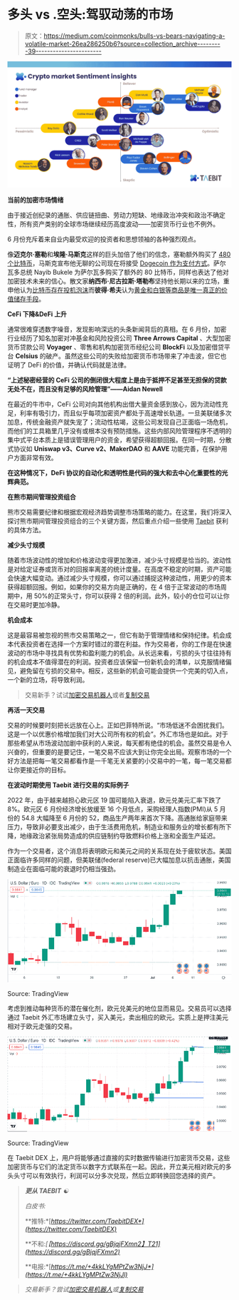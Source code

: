 # 多头 vs .空头:驾驭动荡的市场

> 原文：<https://medium.com/coinmonks/bulls-vs-bears-navigating-a-volatile-market-26ea286250b6?source=collection_archive---------39----------------------->

![](img/4c5ac77d0d9b17268aa1390e3e04d7e7.png)

**当前的加密市场情绪**

由于接近创纪录的通胀、供应链扭曲、劳动力短缺、地缘政治冲突和政治不确定性，所有资产类别的全球市场继续经历高度波动——加密货币行业也不例外。

6 月份充斥着来自业内最受欢迎的投资者和思想领袖的各种强烈观点。

像**迈克尔·塞勒**和**埃隆·马斯克**这样的巨头加倍了他们的信念，塞勒额外购买了 [480 个比特币](https://www.coindesk.com/business/2022/06/29/michael-saylors-microstrategy-purchased-another-10m-of-bitcoin-over-past-two-months/)，马斯克宣布他无聊的公司现在将接受 [Dogecoin 作为支付方式](https://www.businessinsider.com/elon-musk-boring-company-accepts-payment-dogecoin-vegas-2022-7)。萨尔瓦多总统 Nayib Bukele 为萨尔瓦多购买了额外的 80 比特币，同样也表达了他对加密技术未来的信心。散文家**纳西布·尼古拉斯·塔勒布**坚持他长期以来的立场，重申他认为[比特币存在投机泡沫](https://www.cnbc.com/2021/07/13/black-swan-author-nassim-taleb-says-bitcoin-is-worth-zero.html)而**彼得·希夫**认为[黄金和白银等商品是唯一真正的价值储存手段](https://www.thestreet.com/investing/peter-schiff-crypto-tweets)。

**CeFi 下降&DeFi 上升**

通常很难穿透数字噪音，发现影响深远的头条新闻背后的真相。在 6 月份，加密行业经历了知名加密对冲基金和风险投资公司 **Three Arrows Capital** 、大型加密货币贷款公司 **Voyager** 、零售和机构加密货币经纪公司 **BlockFi** 以及加密借贷平台 **Celsius** 的破产。虽然这些公司的失败给加密货币市场带来了冲击波，但它也证明了 DeFi 的价值，并确认代码就是法律。

**“上述秘密经营的 CeFi 公司的倒闭很大程度上是由于抵押不足甚至无担保的贷款无处不在，而且没有足够的风险管理”——Aidan Newell**

在最近的牛市中，CeFi 公司对向其他机构出借大量资金感到放心，因为流动性充足，利率有吸引力，而且似乎每项加密资产都处于高速增长轨道。一旦美联储多次加息，传统金融资产就失宠了；流动性枯竭，这些公司发现自己正面临一场危机，而他们的工具箱里几乎没有或根本没有预防措施。这些内部风险管理程序不透明的集中式平台本质上是错误管理用户的资金，希望获得超额回报。在同一时期，分散式协议如 **Uniswap v3、Curve v2、MakerDAO** 和 **AAVE** 功能完善，在保护用户方面非常有效。

**在这种情况下，DeFi 协议的自动化和透明性是代码的强大和去中心化重要性的光辉典范。**

**在熊市期间管理投资组合**

熊市交易需要纪律和根据宏观经济趋势调整市场策略的能力。在这里，我们将深入探讨熊市期间管理投资组合的三个关键方面，然后重点介绍一些使用 [Taebit](https://taebit.io/) 获利的具体方法。

**减少头寸规模**

随着市场波动性的增加和价格波动变得更加激进，减少头寸规模是恰当的。波动性是对给定证券或货币对的回报率离差的统计度量。在高度不稳定的时期，资产可能会快速大幅变动。通过减少头寸规模，你可以通过捕捉这种波动性，用更少的资本获得超额回报。例如，如果你的交易方向是正确的，在 4 倍于正常波动的市场周期中，用 50%的正常头寸，你可以获得 2 倍的利润。此外，较小的仓位可以让你在交易时更加冷静。

**机会成本**

这是最容易被忽视的熊市交易策略之一，但它有助于管理情绪和保持纪律。机会成本代表投资者在选择一个方案时错过的潜在利益。作为交易者，你的工作是在快速波动的市场中寻找具有优势和盈利能力的机会。从长远来看，亏损的头寸往往持有的机会成本不值得潜在的利润。投资者应该保留一份新机会的清单，以克服情绪偏见，避免留在亏损的交易中。相反，这些新的机会可能会提供一个完美的切入点，一个新的立场，将导致利润。

> 交易新手？试试[加密交易机器人](/coinmonks/crypto-trading-bot-c2ffce8acb2a)或者[复制交易](/coinmonks/top-10-crypto-copy-trading-platforms-for-beginners-d0c37c7d698c)

**再活一天交易**

交易的时候要时刻把长远放在心上。正如巴菲特所说。“市场低迷不会困扰我们。这是一个以优惠价格增加我们对大公司所有权的机会”。外汇市场也是如此。对于那些希望从市场波动加剧中获利的人来说，每天都有绝佳的机会。虽然交易是令人兴奋的，但重要的是要记住，一笔交易不应该大到让你完全出局。观察市场的一个好方法是把每一笔交易都看作是一千笔无关紧要的小交易中的一笔，每一笔交易都让你更接近你的目标。

**在波动时期使用 Taebit 进行交易的实际例子**

2022 年，由于越来越担心欧元区 19 国可能陷入衰退，欧元兑美元汇率下跌了 8%。欧元区 6 月份经济增长放缓至 16 个月低点，采购经理人指数(PMI)从 5 月份的 54.8 大幅降至 6 月份的 52，商品生产两年来首次下降。高通胀给家庭带来压力，导致非必要支出减少，由于生活费用危机，制造业和服务业的增长都有所下降，地缘政治紧张局势造成的供应链制约导致燃料价格上涨和全面生产延迟。

作为一个交易者，这个消息将表明欧元和美元之间的关系现在处于疲软状态。美国正面临许多同样的问题，但美联储(federal reserve)已大幅加息以抗击通胀，美国制造业在面临可能的衰退时仍相当强劲。

![](img/b87574c40073abd49ebc25b17cec06c5.png)

Source: TradingView

考虑到推动每种货币的潜在催化剂，欧元兑美元的地位显而易见。交易员可以选择通过 Taebit 外汇市场建立头寸，买入美元，卖出相应的欧元。实质上是押注美元相对于欧元走强的交易。

![](img/62344eeef1cf0e8d8a9072ba51510c4c.png)

Source: TradingView

在 Taebit DEX 上，用户将能够通过直接的实时数据传输进行加密货币交易，这些加密货币与它们的法定货币以数字方式联系在一起。因此，开立美元相对欧元的多头头寸可以有效执行，利润可以分多次兑现，然后立即转换回您选择的资产。

> ***更从 TAEBIT*** *☯️*
> 
> *白皮书:*[](https://taebit.gitbook.io/taebit-1/)
> 
> **推特:*[*https://twitter.com/TaebitDEX*](https://twitter.com/TaebitDEX)*
> 
> **不和:*[【https://discord.gg/gBjqjFXmn2】T21](https://discord.gg/gBjqjFXmn2)*
> 
> **电报:*[*https://t.me/+4kkLYgMPtZw3NjJ*](https://t.me/+4kkLYgMPtZw3NjJl)*

> *交易新手？尝试[加密交易机器人](/coinmonks/crypto-trading-bot-c2ffce8acb2a)或[复制交易](/coinmonks/top-10-crypto-copy-trading-platforms-for-beginners-d0c37c7d698c)*